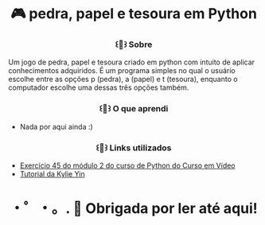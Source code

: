 <div align="center">
  <h1> 🎮 pedra, papel e tesoura em Python </h1>
</div>

<div align="center">
  <h3> ꒰💌꒱ Sobre </h3>
</div>

 Um jogo de pedra, papel e tesoura criado em python com intuito de aplicar conhecimentos adquiridos. É um programa simples no qual o usuário escolhe entre as opções p (pedra), a (papel) e t (tesoura), enquanto o computador escolhe uma dessas três opções também. 
 
 <div align="center">
   <h3> ꒰💌꒱ O que aprendi </h3>
 </div> 
 
- Nada por aqui ainda :)

<div align="center">
 <h3> ꒰💌꒱ Links utilizados </h3>
</div> 

- <a href="https://www.youtube.com/watch?v=tapTa6KVG-A&list=PLHz_AreHm4dk_nZHmxxf_J0WRAqy5Czye&index=12"> Exercício 45 do módulo 2 do curso de Python do Curso em Vídeo </a>
- <a href="https://www.youtube.com/watch?v=xRlN8CFJwAM&list=PLkWv3oO4kHnvFC1Cz7FeyLMnjOjjvPEW8&index=7&t=301s"> Tutorial da Kylie Yin </a>

<div align="center">
  <h1>・゜・。. 🚀 Obrigada por ler até aqui! </h1>
</div>
